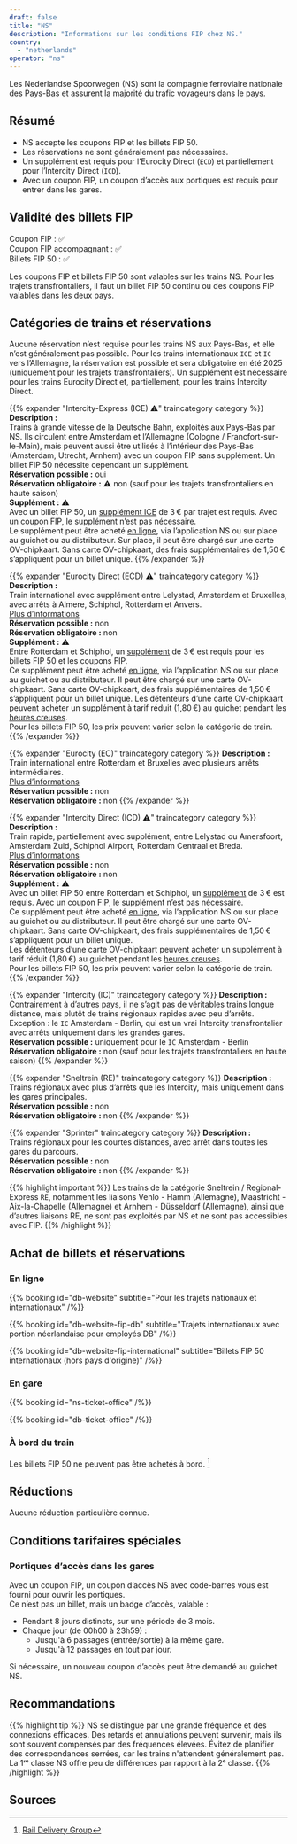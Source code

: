 ```yaml
---
draft: false
title: "NS"
description: "Informations sur les conditions FIP chez NS."
country:
  - "netherlands"
operator: "ns"
---
```


Les Nederlandse Spoorwegen (NS) sont la compagnie ferroviaire nationale des Pays-Bas et assurent la majorité du trafic voyageurs dans le pays.

## Résumé

- NS accepte les coupons FIP et les billets FIP 50.
- Les réservations ne sont généralement pas nécessaires.
- Un supplément est requis pour l’Eurocity Direct (`ECD`) et partiellement pour l’Intercity Direct (`ICD`).
- Avec un coupon FIP, un coupon d’accès aux portiques est requis pour entrer dans les gares.

## Validité des billets FIP

Coupon FIP : ✅ \
Coupon FIP accompagnant : ✅ \
Billets FIP 50 : ✅

Les coupons FIP et billets FIP 50 sont valables sur les trains NS. Pour les trajets transfrontaliers, il faut un billet FIP 50 continu ou des coupons FIP valables dans les deux pays.

## Catégories de trains et réservations

Aucune réservation n’est requise pour les trains NS aux Pays-Bas, et elle n’est généralement pas possible. Pour les trains internationaux `ICE` et `IC` vers l’Allemagne, la réservation est possible et sera obligatoire en été 2025 (uniquement pour les trajets transfrontaliers).
Un supplément est nécessaire pour les trains Eurocity Direct et, partiellement, pour les trains Intercity Direct.

{{% expander "Intercity-Express (ICE) ⚠️" traincategory category %}}
**Description :** \
Trains à grande vitesse de la Deutsche Bahn, exploités aux Pays-Bas par NS. Ils circulent entre Amsterdam et l’Allemagne (Cologne / Francfort-sur-le-Main), mais peuvent aussi être utilisés à l’intérieur des Pays-Bas (Amsterdam, Utrecht, Arnhem) avec un coupon FIP sans supplément. Un billet FIP 50 nécessite cependant un supplément. \
**Réservation possible :** oui \
**Réservation obligatoire :** ⚠️ non (sauf pour les trajets transfrontaliers en haute saison) \
**Supplément :** ⚠️ \
Avec un billet FIP 50, un [supplément ICE](https://www.ns.nl/en/tickets/ice-supplement) de 3 € par trajet est requis. Avec un coupon FIP, le supplément n’est pas nécessaire. \
Le supplément peut être acheté [en ligne](https://www.ns.nl/en/tickets/ice-supplement), via l’application NS ou sur place au guichet ou au distributeur. Sur place, il peut être chargé sur une carte OV-chipkaart. Sans carte OV-chipkaart, des frais supplémentaires de 1,50 € s’appliquent pour un billet unique.
{{% /expander %}}

{{% expander "Eurocity Direct (ECD) ⚠️" traincategory category %}}
**Description :** \
Train international avec supplément entre Lelystad, Amsterdam et Bruxelles, avec arrêts à Almere, Schiphol, Rotterdam et Anvers. \
[Plus d’informations](https://www.ns.nl/en/about-ns/dossier/hogesnelheidslijn/Eurocity.html) \
**Réservation possible :** non \
**Réservation obligatoire :** non \
**Supplément :** ⚠️ \
Entre Rotterdam et Schiphol, un [supplément](https://www.ns.nl/en/season-tickets/other/intercity-direct-supplement.html) de 3 € est requis pour les billets FIP 50 et les coupons FIP. \
Ce supplément peut être acheté [en ligne](https://www.ns.nl/en/tickets/icd-supplement), via l’application NS ou sur place au guichet ou au distributeur. Il peut être chargé sur une carte OV-chipkaart. Sans carte OV-chipkaart, des frais supplémentaires de 1,50 € s’appliquent pour un billet unique.
Les détenteurs d’une carte OV-chipkaart peuvent acheter un supplément à tarif réduit (1,80 €) au guichet pendant les [heures creuses](https://www.ns.nl/uitgelicht/wanneer-reizen-met-voordeel/wanneer-reist-u-met-korting.html). \
Pour les billets FIP 50, les prix peuvent varier selon la catégorie de train.
{{% /expander %}}

{{% expander "Eurocity (EC)" traincategory category %}}
**Description :** \
Train international entre Rotterdam et Bruxelles avec plusieurs arrêts intermédiaires. \
[Plus d’informations](https://www.ns.nl/en/about-ns/dossier/hogesnelheidslijn/Eurocity.html) \
**Réservation possible :** non \
**Réservation obligatoire :** non
{{% /expander %}}

{{% expander "Intercity Direct (ICD) ⚠️" traincategory category %}}
**Description :** \
Train rapide, partiellement avec supplément, entre Lelystad ou Amersfoort, Amsterdam Zuid, Schiphol Airport, Rotterdam Centraal et Breda. \
[Plus d’informations](https://www.ns.nl/en/travel-information/special-routes/Intercity-direct.html) \
**Réservation possible :** non \
**Réservation obligatoire :** non \
**Supplément :** ⚠️ \
Avec un billet FIP 50 entre Rotterdam et Schiphol, un [supplément](https://www.ns.nl/en/season-tickets/other/intercity-direct-supplement.html) de 3 € est requis. Avec un coupon FIP, le supplément n’est pas nécessaire. \
Ce supplément peut être acheté [en ligne](https://www.ns.nl/en/tickets/icd-supplement), via l’application NS ou sur place au guichet ou au distributeur. Il peut être chargé sur une carte OV-chipkaart. Sans carte OV-chipkaart, des frais supplémentaires de 1,50 € s’appliquent pour un billet unique. \
Les détenteurs d’une carte OV-chipkaart peuvent acheter un supplément à tarif réduit (1,80 €) au guichet pendant les [heures creuses](https://www.ns.nl/uitgelicht/wanneer-reizen-met-voordeel/wanneer-reist-u-met-korting.html). \
Pour les billets FIP 50, les prix peuvent varier selon la catégorie de train.
{{% /expander %}}

{{% expander "Intercity (IC)" traincategory category %}}
**Description :** \
Contrairement à d’autres pays, il ne s’agit pas de véritables trains longue distance, mais plutôt de trains régionaux rapides avec peu d’arrêts. \
Exception : le `IC` Amsterdam - Berlin, qui est un vrai Intercity transfrontalier avec arrêts uniquement dans les grandes gares. \
**Réservation possible :** uniquement pour le `IC` Amsterdam - Berlin \
**Réservation obligatoire :** non (sauf pour les trajets transfrontaliers en haute saison)
{{% /expander %}}

{{% expander "Sneltrein (RE)" traincategory category %}}
**Description :** \
Trains régionaux avec plus d’arrêts que les Intercity, mais uniquement dans les gares principales. \
**Réservation possible :** non \
**Réservation obligatoire :** non
{{% /expander %}}

{{% expander "Sprinter" traincategory category %}}
**Description :** \
Trains régionaux pour les courtes distances, avec arrêt dans toutes les gares du parcours. \
**Réservation possible :** non \
**Réservation obligatoire :** non
{{% /expander %}}

{{% highlight important %}}
Les trains de la catégorie Sneltrein / Regional-Express `RE`, notamment les liaisons Venlo - Hamm (Allemagne), Maastricht - Aix-la-Chapelle (Allemagne) et Arnhem - Düsseldorf (Allemagne), ainsi que d’autres liaisons RE, ne sont pas exploités par NS et ne sont pas accessibles avec FIP.
{{% /highlight %}}

## Achat de billets et réservations

### En ligne

{{% booking id="db-website"
    subtitle="Pour les trajets nationaux et internationaux"
/%}}

{{% booking id="db-website-fip-db"
    subtitle="Trajets internationaux avec portion néerlandaise pour employés DB"
/%}}

{{% booking id="db-website-fip-international"
    subtitle="Billets FIP 50 internationaux (hors pays d'origine)"
/%}}

### En gare

{{% booking id="ns-ticket-office" /%}}

{{% booking id="db-ticket-office" /%}}

### À bord du train

Les billets FIP 50 ne peuvent pas être achetés à bord. [^1]

## Réductions

Aucune réduction particulière connue.

## Conditions tarifaires spéciales

### Portiques d’accès dans les gares

Avec un coupon FIP, un coupon d’accès NS avec code-barres vous est fourni pour ouvrir les portiques. \
Ce n’est pas un billet, mais un badge d’accès, valable :

- Pendant 8 jours distincts, sur une période de 3 mois.
- Chaque jour (de 00h00 à 23h59) :
  - Jusqu'à 6 passages (entrée/sortie) à la même gare.
  - Jusqu'à 12 passages en tout par jour.

Si nécessaire, un nouveau coupon d’accès peut être demandé au guichet NS.

## Recommandations

{{% highlight tip %}}
NS se distingue par une grande fréquence et des connexions efficaces. Des retards et annulations peuvent survenir, mais ils sont souvent compensés par des fréquences élevées. Évitez de planifier des correspondances serrées, car les trains n'attendent généralement pas. La 1ʳᵉ classe NS offre peu de différences par rapport à la 2ᵉ classe.
{{% /highlight %}}

## Sources

[^1]: [Rail Delivery Group](https://www.raildeliverygroup.com/rst/europe-and-fip.html)
